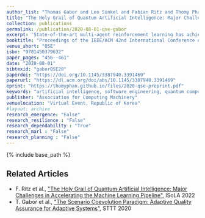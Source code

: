 ```yaml
---
author_list: "Thomas Gabor and Leo Sünkel and Fabian Ritz and Thomy Phan and Lenz Belzner and Christoph Roch and Sebastian Feld and Claudia Linnhoff-Popien"
title: "The Holy Grail of Quantum Artificial Intelligence: Major Challenges in Accelerating the Machine Learning Pipeline"
collection: publications
permalink: /publication/2020-08-01-qse-gabor
excerpt: 'State-of-the-art multi-agent reinforcement learning has achieved remarkable success in recent years. The success has been mainly based on the assumption that all teammates perfectly cooperate to optimize a global objective in order to achieve a common goal. While this may be true in the ideal case, these approaches could fail in practice, since in multi-agent systems (MAS), all agents may be a potential source of failure. In this paper, we focus on resilience in cooperative MAS and propose an Antagonist-Ratio Training Scheme (ARTS) by reformulating the original target MAS as a mixed cooperative-competitive game between a group of protagonists which represent agents of the target MAS and a group of antagonists which represent failures in the MAS. While the protagonists can learn robust policies to ensure resilience against failures, the antagonists can learn malicious behavior to provide an adequate test suite for other MAS. We empirically evaluate ARTS in a cyber physical production domain and show the effectiveness of ARTS w.r.t. resilience and testing capabilities.'
booktitle: "Proceedings of the IEEE/ACM 42nd International Conference on Software Engineering Workshops"
venue_short: "QSE"
isbn: "9781450379632"
paper_pages: "456--461"
date: "2020-08-01"
bibtexid: "gaborQSE20"
paperdoi: "https://doi.org/10.1145/3387940.3391469"
paperurl: "https://dl.acm.org/doi/abs/10.1145/3387940.3391469"
eprint: "https://thomyphan.github.io/files/2020-qse-preprint.pdf"
keywords: "artificial intelligence, software engineering, quantum computing"
publisher: "Association for Computing Machinery"
venuelocation: "Virtual Event, Republic of Korea"
#layout: archive
research_emergence: "False"
research_resilience : "False"
research_dependability : "True"
research_marl : "False"
research_planning : "False"
---
```


{% include base_path %}

## Related Articles
- F. Ritz et al., ["The Holy Grail of Quantum Artificial Intelligence: Major Challenges in Accelerating the Machine Learning Pipeline"](https://thomyphan.github.io/publication/2022-10-01-isola-ritz), ISoLA 2022
- T. Gabor et al., ["The Scenario Coevolution Paradigm: Adaptive Quality Assurance for Adaptive Systems"](https://thomyphan.github.io/publication/2020-01-01-sttt-gabor), STTT 2020